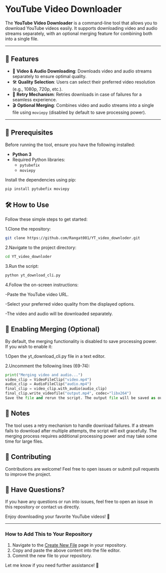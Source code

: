 # YouTube Video Downloader

The **YouTube Video Downloader** is a command-line tool that allows you to download YouTube videos easily. It supports downloading video and audio streams separately, with an optional merging feature for combining both into a single file.

---

## 🚀 Features

- 🎥 **Video & Audio Downloading**: Downloads video and audio streams separately to ensure optimal quality.
- 🛠️ **Quality Selection**: Users can select their preferred video resolution (e.g., 1080p, 720p, etc.).
- 🔄 **Retry Mechanism**: Retries downloads in case of failures for a seamless experience.
- 🎬 **Optional Merging**: Combines video and audio streams into a single file using `moviepy` (disabled by default to save processing power).

---

## 🧰 Prerequisites

Before running the tool, ensure you have the following installed:

- **Python 3**
- Required Python libraries:
  - `pytubefix`
  - `moviepy`

Install the dependencies using pip:

```bash
pip install pytubefix moviepy
```

## 🛠️ How to Use
Follow these simple steps to get started:

1.Clone the repository:

```bash
git clone https://github.com/Rangat001/YT_video_downloder.git
```

2.Navigate to the project directory:

```bash
cd YT_video_downloder
```

3.Run the script:

```bash
python yt_download_cli.py
```

4.Follow the on-screen instructions:

-Paste the YouTube video URL.

-Select your preferred video quality from the displayed options.

-The video and audio will be downloaded separately.


## 🔧 Enabling Merging (Optional)

By default, the merging functionality is disabled to save processing power. If you wish to enable it:


1.Open the yt_download_cli.py file in a text editor.


2.Uncomment the following lines (69-74):

```Python
print("Merging video and audio...")
video_clip = VideoFileClip("video.mp4")
audio_clip = AudioFileClip("audio.mp4")
final_clip = video_clip.with_audio(audio_clip)
final_clip.write_videofile("output.mp4", codec="libx264")
Save the file and rerun the script. The output file will be saved as output.mp4.
```


## 📌 Notes

The tool uses a retry mechanism to handle download failures. If a stream fails to download after multiple attempts, the script will exit gracefully.
The merging process requires additional processing power and may take some time for large files.





## 🤝 Contributing
Contributions are welcome! Feel free to open issues or submit pull requests to improve the project.


## 💬 Have Questions?
If you have any questions or run into issues, feel free to open an issue in this repository or contact us directly.

Enjoy downloading your favorite YouTube videos! 🎉


---


### How to Add This to Your Repository

1. Navigate to the [Create New File](https://github.com/Rangat001/YT_video_downloder/new/main?filename=README.md) page in your repository.
2. Copy and paste the above content into the file editor.
3. Commit the new file to your repository.

Let me know if you need further assistance! 🚀
